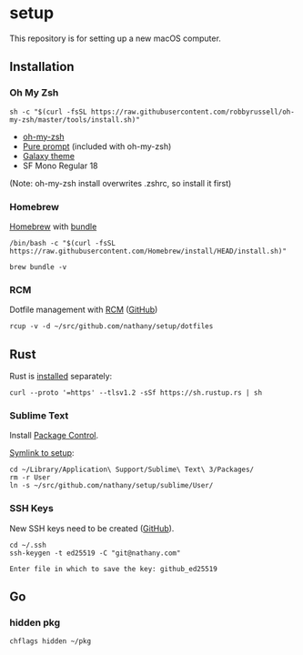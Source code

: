 # setup

This repository is for setting up a new macOS computer.

## Installation

### Oh My Zsh

```console
sh -c "$(curl -fsSL https://raw.githubusercontent.com/robbyrussell/oh-my-zsh/master/tools/install.sh)"
```

* [oh-my-zsh](https://github.com/robbyrussell/oh-my-zsh)
* [Pure prompt](https://github.com/sindresorhus/pure) (included with oh-my-zsh)
* [Galaxy theme](https://github.com/lysyi3m/macos-terminal-themes)
* SF Mono Regular 18

(Note: oh-my-zsh install overwrites .zshrc, so install it first)

### Homebrew

[Homebrew](http://brew.sh/) with [bundle](https://github.com/Homebrew/homebrew-bundle)

```console
/bin/bash -c "$(curl -fsSL https://raw.githubusercontent.com/Homebrew/install/HEAD/install.sh)"

brew bundle -v
```

### RCM


Dotfile management with [RCM](https://thoughtbot.github.io/rcm/) ([GitHub](https://github.com/thoughtbot/rcm))

```console
rcup -v -d ~/src/github.com/nathany/setup/dotfiles
```

## Rust

Rust is [installed](https://www.rust-lang.org/learn/get-started) separately:

```console
curl --proto '=https' --tlsv1.2 -sSf https://sh.rustup.rs | sh
```


### Sublime Text

Install [Package Control](https://packagecontrol.io/installation).

[Symlink to setup](https://packagecontrol.io/docs/syncing):

```
cd ~/Library/Application\ Support/Sublime\ Text\ 3/Packages/
rm -r User
ln -s ~/src/github.com/nathany/setup/sublime/User/
```

### SSH Keys

New SSH keys need to be created ([GitHub](https://help.github.com/articles/generating-ssh-keys/)).

```console
cd ~/.ssh
ssh-keygen -t ed25519 -C "git@nathany.com"

Enter file in which to save the key: github_ed25519
```

## Go

### hidden pkg

```console
chflags hidden ~/pkg
```
